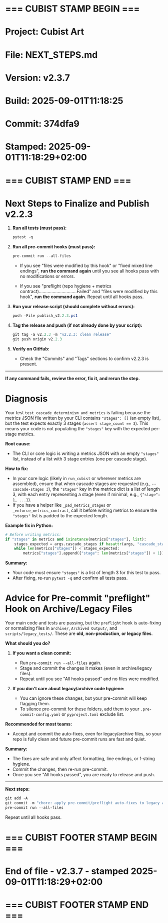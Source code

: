# === CUBIST STAMP BEGIN ===
# Project: Cubist Art
# File: NEXT_STEPS.md
# Version: v2.3.7
# Build: 2025-09-01T11:18:25
# Commit: 374dfa9
# Stamped: 2025-09-01T11:18:29+02:00
# === CUBIST STAMP END ===
# Next Steps to Finalize and Publish v2.2.3

1. **Run all tests (must pass):**
   ```powershell
   pytest -q
   ```

2. **Run all pre-commit hooks (must pass):**
   ```powershell
   pre-commit run --all-files
   ```

   - If you see "files were modified by this hook" or "fixed mixed line endings", **run the command again** until you see all hooks pass with no modifications or errors.

   - If you see "preflight (repo hygiene + metrics contract)..............................Failed" and "files were modified by this hook", **run the command again**. Repeat until all hooks pass.

3. **Run your release script (should complete without errors):**
   ```powershell
   pwsh -File publish_v2.2.3.ps1
   ```

4. **Tag the release and push (if not already done by your script):**
   ```powershell
   git tag -a v2.2.3 -m "v2.2.3: clean release"
   git push origin v2.2.3
   ```

5. **Verify on GitHub:**
   - Check the "Commits" and "Tags" sections to confirm v2.2.3 is present.

---

**If any command fails, review the error, fix it, and rerun the step.**

# Diagnosis

Your test `test_cascade_determinism_and_metrics` is failing because the metrics JSON file written by your CLI contains `"stages": []` (an empty list), but the test expects exactly 3 stages (`assert stage_count == 3`). This means your code is not populating the `"stages"` key with the expected per-stage metrics.

**Root cause:**
- The CLI or core logic is writing a metrics JSON with an empty `"stages"` list, instead of a list with 3 stage entries (one per cascade stage).

**How to fix:**
- In your core logic (likely in `run_cubist` or wherever metrics are assembled), ensure that when cascade stages are requested (e.g., `--cascade-stages 3`), the `"stages"` key in the metrics dict is a list of length 3, with each entry representing a stage (even if minimal, e.g., `{"stage": 1, ...}`).
- If you have a helper like `_pad_metrics_stages` or `_enforce_metrics_contract`, call it before writing metrics to ensure the `"stages"` list is padded to the expected length.

**Example fix in Python:**
```python
# Before writing metrics:
if "stages" in metrics and isinstance(metrics["stages"], list):
    stages_expected = args.cascade_stages if hasattr(args, "cascade_stages") else 3
    while len(metrics["stages"]) < stages_expected:
        metrics["stages"].append({"stage": len(metrics["stages"]) + 1})
```

**Summary:**
- Your code must ensure `"stages"` is a list of length 3 for this test to pass.
- After fixing, re-run `pytest -q` and confirm all tests pass.

# Advice for Pre-commit "preflight" Hook on Archive/Legacy Files

Your main code and tests are passing, but the `preflight` hook is auto-fixing or normalizing files in `archive/`, `Archived Output/`, and `scripts/legacy_tests/`. These are **old, non-production, or legacy files**.

**What should you do?**

1. **If you want a clean commit:**
   - Run `pre-commit run --all-files` again.
   - Stage and commit the changes it makes (even in archive/legacy files).
   - Repeat until you see "All hooks passed" and no files were modified.

2. **If you don't care about legacy/archive code hygiene:**
   - You can ignore these changes, but your pre-commit will keep flagging them.
   - To silence pre-commit for these folders, add them to your `.pre-commit-config.yaml` or `pyproject.toml` exclude list.

**Recommended for most teams:**
- Accept and commit the auto-fixes, even for legacy/archive files, so your repo is fully clean and future pre-commit runs are fast and quiet.

**Summary:**
- The fixes are safe and only affect formatting, line endings, or f-string hygiene.
- Commit the changes, then re-run pre-commit.
- Once you see "All hooks passed", you are ready to release and push.

---

**Next steps:**
```powershell
git add -A
git commit -m "chore: apply pre-commit/preflight auto-fixes to legacy and archive files"
pre-commit run --all-files
```
Repeat until all hooks pass.

# === CUBIST FOOTER STAMP BEGIN ===
# End of file - v2.3.7 - stamped 2025-09-01T11:18:29+02:00
# === CUBIST FOOTER STAMP END ===
